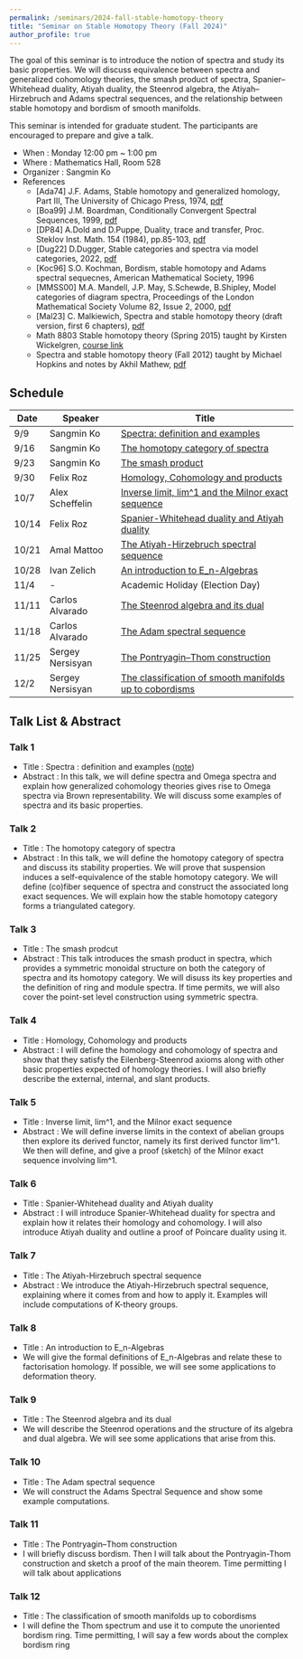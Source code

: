 ```yaml
---
permalink: /seminars/2024-fall-stable-homotopy-theory
title: "Seminar on Stable Homotopy Theory (Fall 2024)"
author_profile: true
---
```


The goal of this seminar is to introduce the notion of spectra and study its basic properties. We will discuss equivalence between spectra and generalized cohomology theories, the smash product of spectra, Spanier–Whitehead duality, Atiyah duality, the Steenrod algebra, the Atiyah–Hirzebruch and Adams spectral sequences, and the relationship between stable homotopy and bordism of smooth manifolds.

This seminar is intended for graduate student. The participants are encouraged to prepare and give a talk.

- When : Monday 12:00 pm ~ 1:00 pm
- Where : Mathematics Hall, Room 528
- Organizer : Sangmin Ko
- References
    - [Ada74] J.F. Adams, Stable homotopy and generalized homology, Part III, The University of Chicago Press, 1974, [pdf](https://people.math.rochester.edu/faculty/doug/otherpapers/Adams-SHGH-latex.pdf)
    - [Boa99] J.M. Boardman, Conditionally Convergent Spectral Sequences, 1999, [pdf](https://hopf.math.purdue.edu/Boardman/ccspseq.pdf)
    - [DP84] A.Dold and D.Puppe, Duality, trace and transfer, Proc. Steklov Inst. Math. 154 (1984), pp.85-103, [pdf](https://www.maths.ed.ac.uk/~v1ranick/papers/doldpup2.pdf)
    - [Dug22] D.Dugger, Stable categories and spectra via model categories, 2022, [pdf](https://pages.uoregon.edu/ddugger/spectra.pdf)
    - [Koc96] S.O. Kochman, Bordism, stable homotopy and Adams spectral sequecnes, American Mathematical Society, 1996
    - [MMSS00] M.A. Mandell, J.P. May, S.Schewde, B.Shipley, Model categories of diagram spectra, Proceedings of the London Mathematical 
    Society Volume 82, Issue 2, 2000, [pdf](http://www.math.uchicago.edu/~may/PAPERS/mmssLMSDec30.pdf)
    - [Mal23] C. Malkiewich, Spectra and stable homotopy theory (draft version, first 6 chapters), [pdf](https://people.math.binghamton.edu/malkiewich/spectra_book_draft.pdf)
    - Math 8803 Stable homotopy theory (Spring 2015) taught by Kirsten Wickelgren, [course link](https://services.math.duke.edu/~kgw/8803_Stable/)
    - Spectra and stable homotopy theory (Fall 2012) taught by Michael Hopkins and notes by Akhil Mathew, [pdf](https://math.uchicago.edu/~amathew/256y.pdf)

    
## Schedule

| Date | Speaker | Title |
| ----- | ------- | ----------- |
| 9/9 | Sangmin Ko | [Spectra: definition and examples](#talk-1)  |
| 9/16 | Sangmin Ko | [The homotopy category of spectra](#talk-2) |
| 9/23 | Sangmin Ko | [The smash product](#talk-3) |
| 9/30 | Felix Roz | [Homology, Cohomology and products](#talk-4) |
| 10/7 | Alex Scheffelin | [Inverse limit, lim^1 and the Milnor exact sequence](#talk-5) |
| 10/14 | Felix Roz | [Spanier-Whitehead duality and Atiyah duality](#talk-6) |
| 10/21 | Amal Mattoo | [The Atiyah-Hirzebruch spectral sequence](#talk-7) |
| 10/28 | Ivan Zelich | [An introduction to E_n-Algebras](#talk-8) |
| 11/4 | - |  Academic Holiday (Election Day) |
| 11/11 | Carlos Alvarado | [The Steenrod algebra and its dual](#talk-9) |
| 11/18 | Carlos Alvarado | [The Adam spectral sequence](#talk-10) |
| 11/25 | Sergey Nersisyan | [The Pontryagin–Thom construction](#talk-11) |
| 12/2 | Sergey Nersisyan | [The classification of smooth manifolds up to cobordisms](#talk-12) |



## Talk List & Abstract
### Talk 1
* Title : Spectra : definition and examples ([note](/files/seminar_sh_week1.pdf))
* Abstract : In this talk, we will define spectra and Omega spectra and explain how generalized cohomology theories gives rise to Omega spectra via Brown representability. We will discuss some examples of spectra and its basic properties.

### Talk 2
* Title : The homotopy category of spectra
* Abstract : In this talk, we will define the homotopy category of spectra and discuss its stability properties. We will prove that suspension induces a self-equivalence of the stable homotopy category. We will define (co)fiber sequence of spectra and construct the associated long exact sequences. We will explain how the stable homotopy category forms a triangulated category.

### Talk 3
* Title : The smash prodcut
* Abstract : This talk introduces the smash product in spectra, which provides a symmetric monoidal structure on both the category of spectra and its homotopy category. We will disuss its key properties and the definition of ring and module spectra. If time permits, we will also cover the point-set level construction using symmetric spectra.

### Talk 4
* Title : Homology, Cohomology and products
* Abstract : I will define the homology and cohomology of spectra and show that they satisfy the Eilenberg-Steenrod axioms along with other basic properties expected of homology theories. I will also briefly describe the external, internal, and slant products.

### Talk 5
* Title : Inverse limit, lim^1, and the Milnor exact sequence
* Abstract : We will define inverse limits in the context of abelian groups then explore its derived functor, namely its first derived functor lim^1. We then will define, and give a proof (sketch) of the Milnor exact sequence involving lim^1.

### Talk 6
* Title : Spanier-Whitehead duality and Atiyah duality
* Abstract : I will introduce Spanier-Whitehead duality for spectra and explain how it relates their homology and cohomology. I will also introduce Atiyah duality and outline a proof of Poincare duality using it.

### Talk 7
* Title : The Atiyah-Hirzebruch spectral sequence
* Abstract : We introduce the Atiyah-Hirzebruch spectral sequence, explaining where it comes from and how to apply it. Examples will include computations of K-theory groups.

### Talk 8
* Title : An introduction to E_n-Algebras
* We will give the formal definitions of E_n-Algebras and relate these to factorisation homology. If possible, we will see some applications to deformation theory.

### Talk 9
* Title : The Steenrod algebra and its dual
* We will describe the Steenrod operations and the structure of its algebra and dual algebra. We will see some applications that arise from this.

### Talk 10
* Title : The Adam spectral sequence
* We will construct the Adams Spectral Sequence and show some example computations.

### Talk 11
* Title : The Pontryagin–Thom construction
* I will briefly discuss bordism. Then I will talk about the Pontryagin-Thom construction and sketch a proof of the main theorem. Time permitting I will talk about applications

### Talk 12
* Title : The classification of smooth manifolds up to cobordisms
* I will define the Thom spectrum and use it to compute the unoriented bordism ring. Time permitting, I will say a few words about the complex bordism ring
